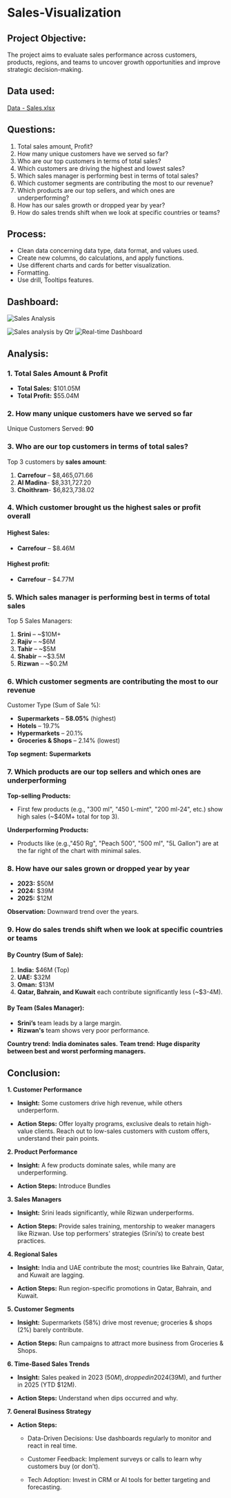 # Sales-Visualization
## Project Objective: 
The project aims to evaluate sales performance across customers, products, regions, and teams to uncover growth opportunities and improve strategic decision-making.
## Data used:
[Data - Sales.xlsx](https://github.com/user-attachments/files/20826197/Data.-.Sales.xlsx)
## Questions:
1. Total sales amount, Profit?
2. How many unique customers have we served so far?
3. Who are our top customers in terms of total sales?
4. Which customers are driving the highest and lowest sales?
5. Which sales manager is performing best in terms of total sales?
6. Which customer segments are contributing the most to our revenue?
7. Which products are our top sellers,  and which ones are underperforming?
8. How has our sales growth or dropped year by year?
9. How do sales trends shift when we look at specific countries or teams?
## Process:
- Clean data  concerning data type, data format, and values used.
- Create new columns, do calculations, and apply functions.
-  Use different charts and cards for better visualization.
-  Formatting.
-  Use drill, Tooltips features.
 ## Dashboard:
  ![Sales Analysis](https://github.com/user-attachments/assets/0084b7cd-9d15-4b6d-8421-639a808da194)
  
![Sales analysis by Qtr](https://github.com/user-attachments/assets/54ba6a0f-33b7-4c97-90d4-6f86dd2d4c7a)
![Real-time Dashboard](https://github.com/user-attachments/assets/920aff62-8618-48e2-aef5-69d1e7539dfa)

  ## Analysis:
 ### 1. **Total Sales Amount & Profit**

* **Total Sales:** \$101.05M
* **Total Profit:** \$55.04M
 ### 2. **How many unique customers have we served so far**

Unique Customers Served: **90**
### 3. **Who are our top customers in terms of total sales?**

Top 3 customers by **sales amount**:

1. **Carrefour** – \$8,465,071.66	
2. **Al Madina**-	\$8,331,727.20	
3. **Choithram**- \$6,823,738.02
### 4. **Which customer brought us the highest sales or profit overall**
#### **Highest Sales:**
* **Carrefour** – \$8.46M
#### **Highest profit:**
 * **Carrefour** – \$4.77M
  ### 5. **Which sales manager is performing best in terms of total sales**

Top 5 Sales Managers:

1. **Srini** – \~\$10M+
2. **Rajiv** – \~\$6M
3. **Tahir** – \~\$5M
4. **Shabir** – \~\$3.5M
5. **Rizwan** – \~\$0.2M
### 6. **Which customer segments are contributing the most to our revenue**

Customer Type (Sum of Sale %):

* **Supermarkets** – **58.05%** (highest)
* **Hotels** – 19.7%
* **Hypermarkets** – 20.1%
* **Groceries & Shops** – 2.14% (lowest)

**Top segment:** **Supermarkets**
### 7. **Which products are our top sellers and which ones are underperforming**

**Top-selling Products:**

* First few products (e.g., "300 ml", "450 L-mint", "200 ml-24", etc.) show high sales (\~\$40M+ total for top 3).

**Underperforming Products:**

* Products like (e.g.,"450 Rg", "Peach 500", "500 ml", "5L Gallon") are at the far right of the chart with minimal sales.
### 8. **How have our sales grown or dropped year by year**

* **2023:** \$50M
* **2024:** \$39M
* **2025:** \$12M

**Observation:** Downward trend over the years.
   
### 9. **How do sales trends shift when we look at specific countries or teams**

#### By Country (Sum of Sale):

1. **India:** \$46M (Top)
2. **UAE:** \$32M
3. **Oman:** \$13M
4. **Qatar, Bahrain, and Kuwait** each contribute significantly less (\~\$3-4M).

#### By Team (Sales Manager):

* **Srini’s** team leads by a large margin.
* **Rizwan's** team shows very poor performance.

**Country trend:** **India dominates sales.**
**Team trend:** **Huge disparity between best and worst performing managers.**

## Conclusion:
**1. Customer Performance**
* **Insight:** Some customers drive high revenue, while others underperform.

* **Action Steps:** Offer loyalty programs, exclusive deals to retain high-value clients. Reach out to low-sales customers with custom offers, understand their pain points.

**2. Product Performance**
* **Insight:** A few products dominate sales, while many are underperforming.

* **Action Steps:** Introduce Bundles

**3. Sales Managers**
* **Insight:** Srini leads significantly, while Rizwan underperforms.

* **Action Steps:**  Provide sales training, mentorship to weaker managers like Rizwan. Use top performers' strategies (Srini’s) to create best practices.

**4. Regional Sales**
* **Insight:** India and UAE contribute the most; countries like Bahrain, Qatar, and Kuwait are lagging.

* **Action Steps:** Run region-specific promotions in Qatar, Bahrain, and Kuwait.

**5. Customer Segments**
* **Insight:** Supermarkets (58%) drive most revenue; groceries & shops (2%) barely contribute.

* **Action Steps:** Run campaigns to attract more business from Groceries & Shops.

**6. Time-Based Sales Trends**
* **Insight:** Sales peaked in 2023 ($50M), dropped in 2024 ($39M), and further in 2025 (YTD $12M).

* **Action Steps:** Understand when dips occurred and why.


**7. General Business Strategy**
* **Action Steps:**

   * Data-Driven Decisions: Use dashboards regularly to monitor and react in real time.

   * Customer Feedback: Implement surveys or calls to learn why customers buy (or don’t).
   * Tech Adoption: Invest in CRM or AI tools for better targeting and forecasting.



  


